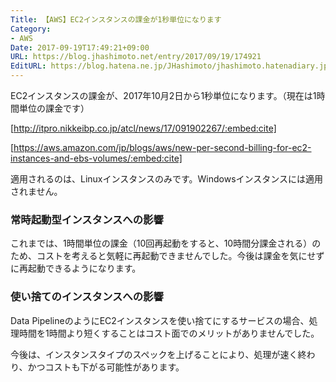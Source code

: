 ```yaml
---
Title: 【AWS】EC2インスタンスの課金が1秒単位になります
Category:
- AWS
Date: 2017-09-19T17:49:21+09:00
URL: https://blog.jhashimoto.net/entry/2017/09/19/174921
EditURL: https://blog.hatena.ne.jp/JHashimoto/jhashimoto.hatenadiary.jp/atom/entry/8599973812299517342
---
```


EC2インスタンスの課金が、2017年10月2日から1秒単位になります。（現在は1時間単位の課金です）

<!-- more -->

[http://itpro.nikkeibp.co.jp/atcl/news/17/091902267/:embed:cite]


[https://aws.amazon.com/jp/blogs/aws/new-per-second-billing-for-ec2-instances-and-ebs-volumes/:embed:cite]

適用されるのは、Linuxインスタンスのみです。Windowsインスタンスには適用されません。

### 常時起動型インスタンスへの影響

これまでは、1時間単位の課金（10回再起動をすると、10時間分課金される）のため、コストを考えると気軽に再起動できませんでした。今後は課金を気にせずに再起動できるようになります。


### 使い捨てのインスタンスへの影響

Data PipelineのようにEC2インスタンスを使い捨てにするサービスの場合、処理時間を1時間より短くすることはコスト面でのメリットがありませんでした。

今後は、インスタンスタイプのスペックを上げることにより、処理が速く終わり、かつコストも下がる可能性があります。
